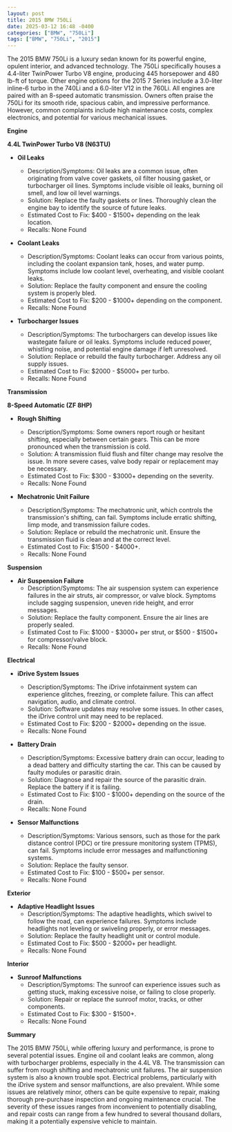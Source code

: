 ```yaml
---
layout: post
title: 2015 BMW 750Li
date: 2025-03-12 16:48 -0400
categories: ["BMW", "750Li"]
tags: ["BMW", "750Li", "2015"]
---
```

The 2015 BMW 750Li is a luxury sedan known for its powerful engine, opulent interior, and advanced technology. The 750Li specifically houses a 4.4-liter TwinPower Turbo V8 engine, producing 445 horsepower and 480 lb-ft of torque. Other engine options for the 2015 7 Series include a 3.0-liter inline-6 turbo in the 740Li and a 6.0-liter V12 in the 760Li. All engines are paired with an 8-speed automatic transmission. Owners often praise the 750Li for its smooth ride, spacious cabin, and impressive performance. However, common complaints include high maintenance costs, complex electronics, and potential for various mechanical issues.

**Engine**

**4.4L TwinPower Turbo V8 (N63TU)**

*   **Oil Leaks**
    *   Description/Symptoms: Oil leaks are a common issue, often originating from valve cover gaskets, oil filter housing gasket, or turbocharger oil lines. Symptoms include visible oil leaks, burning oil smell, and low oil level warnings.
    *   Solution: Replace the faulty gaskets or lines. Thoroughly clean the engine bay to identify the source of future leaks.
    *   Estimated Cost to Fix: $400 - $1500+ depending on the leak location.
    *   Recalls: None Found

*   **Coolant Leaks**
    *   Description/Symptoms: Coolant leaks can occur from various points, including the coolant expansion tank, hoses, and water pump. Symptoms include low coolant level, overheating, and visible coolant leaks.
    *   Solution: Replace the faulty component and ensure the cooling system is properly bled.
    *   Estimated Cost to Fix: $200 - $1000+ depending on the component.
    *   Recalls: None Found

*   **Turbocharger Issues**
    *   Description/Symptoms: The turbochargers can develop issues like wastegate failure or oil leaks. Symptoms include reduced power, whistling noise, and potential engine damage if left unresolved.
    *   Solution: Replace or rebuild the faulty turbocharger. Address any oil supply issues.
    *   Estimated Cost to Fix: $2000 - $5000+ per turbo.
    *   Recalls: None Found

**Transmission**

**8-Speed Automatic (ZF 8HP)**

*   **Rough Shifting**
    *   Description/Symptoms: Some owners report rough or hesitant shifting, especially between certain gears. This can be more pronounced when the transmission is cold.
    *   Solution: A transmission fluid flush and filter change may resolve the issue. In more severe cases, valve body repair or replacement may be necessary.
    *   Estimated Cost to Fix: $300 - $3000+ depending on the severity.
    *   Recalls: None Found

*   **Mechatronic Unit Failure**
    *   Description/Symptoms: The mechatronic unit, which controls the transmission's shifting, can fail. Symptoms include erratic shifting, limp mode, and transmission failure codes.
    *   Solution: Replace or rebuild the mechatronic unit. Ensure the transmission fluid is clean and at the correct level.
    *   Estimated Cost to Fix: $1500 - $4000+.
    *   Recalls: None Found

**Suspension**

*   **Air Suspension Failure**
    *   Description/Symptoms: The air suspension system can experience failures in the air struts, air compressor, or valve block. Symptoms include sagging suspension, uneven ride height, and error messages.
    *   Solution: Replace the faulty component. Ensure the air lines are properly sealed.
    *   Estimated Cost to Fix: $1000 - $3000+ per strut, or $500 - $1500+ for compressor/valve block.
    *   Recalls: None Found

**Electrical**

*   **iDrive System Issues**
    *   Description/Symptoms: The iDrive infotainment system can experience glitches, freezing, or complete failure. This can affect navigation, audio, and climate control.
    *   Solution: Software updates may resolve some issues. In other cases, the iDrive control unit may need to be replaced.
    *   Estimated Cost to Fix: $200 - $2000+ depending on the issue.
    *   Recalls: None Found

*   **Battery Drain**
    *   Description/Symptoms: Excessive battery drain can occur, leading to a dead battery and difficulty starting the car. This can be caused by faulty modules or parasitic drain.
    *   Solution: Diagnose and repair the source of the parasitic drain. Replace the battery if it is failing.
    *   Estimated Cost to Fix: $100 - $1000+ depending on the source of the drain.
    *   Recalls: None Found

*   **Sensor Malfunctions**
    *   Description/Symptoms: Various sensors, such as those for the park distance control (PDC) or tire pressure monitoring system (TPMS), can fail. Symptoms include error messages and malfunctioning systems.
    *   Solution: Replace the faulty sensor.
    *   Estimated Cost to Fix: $100 - $500+ per sensor.
    *   Recalls: None Found

**Exterior**

*   **Adaptive Headlight Issues**
    *   Description/Symptoms: The adaptive headlights, which swivel to follow the road, can experience failures. Symptoms include headlights not leveling or swiveling properly, or error messages.
    *   Solution: Replace the faulty headlight unit or control module.
    *   Estimated Cost to Fix: $500 - $2000+ per headlight.
    *   Recalls: None Found

**Interior**

*   **Sunroof Malfunctions**
    *   Description/Symptoms: The sunroof can experience issues such as getting stuck, making excessive noise, or failing to close properly.
    *   Solution: Repair or replace the sunroof motor, tracks, or other components.
    *   Estimated Cost to Fix: $300 - $1500+.
    *   Recalls: None Found

**Summary**

The 2015 BMW 750Li, while offering luxury and performance, is prone to several potential issues. Engine oil and coolant leaks are common, along with turbocharger problems, especially in the 4.4L V8. The transmission can suffer from rough shifting and mechatronic unit failures. The air suspension system is also a known trouble spot. Electrical problems, particularly with the iDrive system and sensor malfunctions, are also prevalent. While some issues are relatively minor, others can be quite expensive to repair, making thorough pre-purchase inspection and ongoing maintenance crucial. The severity of these issues ranges from inconvenient to potentially disabling, and repair costs can range from a few hundred to several thousand dollars, making it a potentially expensive vehicle to maintain.

